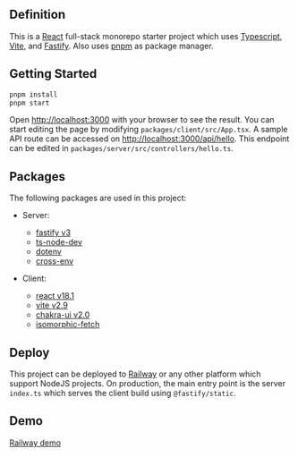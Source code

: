## Definition
This is a [React](https://github.com/facebook/react) full-stack monorepo starter project which uses [Typescript](https://www.typescriptlang.org), [Vite](https://github.com/vitejs/vite), and [Fastify](https://github.com/fastify/fastify). Also uses [pnpm](https://pnpm.js.org/) as package manager.

## Getting Started
```bash
pnpm install
pnpm start
```
Open [http://localhost:3000](http://localhost:3000) with your browser to see the result.
You can start editing the page by modifying `packages/client/src/App.tsx`.
A sample API route can be accessed on [http://localhost:3000/api/hello](http://localhost:3000/api/hello). This endpoint can be edited in `packages/server/src/controllers/hello.ts`.

## Packages
The following packages are used in this project:
- Server:
  - [fastify v3](https://github.com/fastify/fastify)
  - [ts-node-dev](https://github.com/wclr/ts-node-dev)
  - [dotenv](https://github.com/motdotla/dotenv)
  - [cross-env](https://github.com/kentcdodds/cross-env)
 
- Client:
  - [react v18.1](https://github.com/facebook/react)
  - [vite v2.9](https://github.com/vitejs/vite)
  - [chakra-ui v2.0](https://github.com/chakra-ui/chakra-ui)
  - [isomorphic-fetch](https://github.com/matthew-andrews/isomorphic-fetch)

## Deploy
This project can be deployed to [Railway](https://railway.app) or any other platform which support NodeJS projects.
On production, the main entry point is the server `index.ts` which serves the client build using `@fastify/static`.

## Demo
[Railway demo](https://vite-fastify-starter-production.up.railway.app)